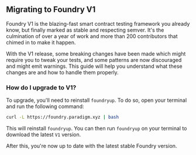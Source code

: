 ## Migrating to Foundry V1

Foundry V1 is the blazing-fast smart contract testing framework you already know, but finally marked as stable and respecting semver. It's the culmination of over a year of work and more than 200 contributors that chimed in to make it happen.

With the V1 release, some breaking changes have been made which might require you to tweak your tests, and some patterns are now discouraged and might emit warnings. This guide will help you understand what these changes are and how to handle them properly.

### How do I upgrade to V1?

To upgrade, you'll need to reinstall `foundryup`. To do so, open your terminal and run the following command:

```sh
curl -L https://foundry.paradigm.xyz | bash
```

This will reinstall `foundryup`. You can then run `foundryup` on your terminal to download the latest `V1` version.

After this, you're now up to date with the latest stable Foundry version.